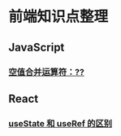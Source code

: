 # 前端知识点整理

## JavaScript

### [空值合并运算符：??](/JavaScript/空值合并运算符.md)

## React

### [useState 和 useRef 的区别](/React/useState-vs-useRef.md)

